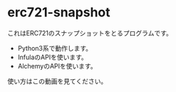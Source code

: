 # erc721-snapshot

これはERC721のスナップショットをとるプログラムです。

- Python3系で動作します。
- InfulaのAPIを使います。
- AlchemyのAPIを使います。

使い方はこの動画を見てください。

